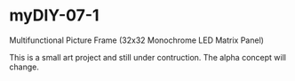 # myDIY-07-1
Multifunctional Picture Frame (32x32 Monochrome LED Matrix Panel)

This is a small art project and still under contruction.
The alpha concept will change.


